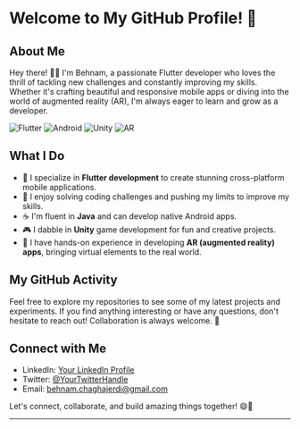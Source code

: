 # Welcome to My GitHub Profile! 👋


## About Me

Hey there! 👨‍💻 I'm Behnam, a passionate Flutter developer who loves the thrill of tackling new challenges and constantly improving my skills. Whether it's crafting beautiful and responsive mobile apps or diving into the world of augmented reality (AR), I'm always eager to learn and grow as a developer.

![Flutter](https://img.shields.io/badge/Flutter-Dart-blue)
![Android](https://img.shields.io/badge/Android-Java-green)
![Unity](https://img.shields.io/badge/Unity-C%E2%8C%97-black)
![AR](https://img.shields.io/badge/AR%20Development-Experienced-red)

## What I Do

- 📱 I specialize in **Flutter development** to create stunning cross-platform mobile applications.
- 🚀 I enjoy solving coding challenges and pushing my limits to improve my skills.
- ☕ I'm fluent in **Java** and can develop native Android apps.
- 🎮 I dabble in **Unity** game development for fun and creative projects.
- 🌟 I have hands-on experience in developing **AR (augmented reality) apps**, bringing virtual elements to the real world.

## My GitHub Activity

Feel free to explore my repositories to see some of my latest projects and experiments. If you find anything interesting or have any questions, don't hesitate to reach out! Collaboration is always welcome. 🤝

## Connect with Me

- LinkedIn: [Your LinkedIn Profile](https://www.linkedin.com/in/behnam-chaghajerdi-940131233)
- Twitter: [@YourTwitterHandle](https://twitter.com/behnam_ch20)
- Email: [behnam.chaghajerdi@gmail.com](mailto:behnam.chaghajerdi@gmail.com)

Let's connect, collaborate, and build amazing things together! 😄🚀

---
